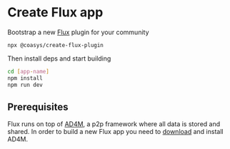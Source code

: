# Create Flux app

Bootstrap a new [Flux](https://fluxsocial.io) plugin for your community

```
npx @coasys/create-flux-plugin
```

Then install deps and start building

```bash [npm]
cd [app-name]
npm install
npm run dev
```

## Prerequisites

Flux runs on top of [AD4M](https://ad4m.dev), a p2p framework where all data is stored and shared. In order to build a new Flux app you need to [download](https://ad4m.dev/download) and install AD4M.
